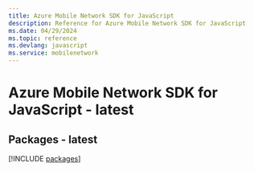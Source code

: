 ```yaml
---
title: Azure Mobile Network SDK for JavaScript
description: Reference for Azure Mobile Network SDK for JavaScript
ms.date: 04/29/2024
ms.topic: reference
ms.devlang: javascript
ms.service: mobilenetwork
---
```

# Azure Mobile Network SDK for JavaScript - latest
## Packages - latest
[!INCLUDE [packages](mobile-network-index.md)]
